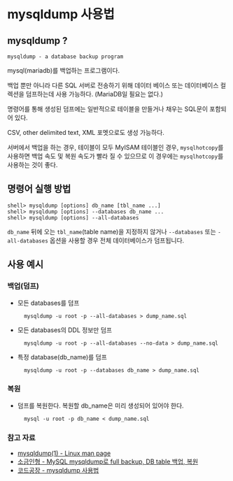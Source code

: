 # mysqldump 사용법         

## mysqldump ?

    mysqldump - a database backup program

mysql(mariadb)를 백업하는 프로그램이다.

백업 뿐만 아니라 다른 SQL 서버로 전송하기 위해 데이터 베이스 또는 데이터베이스 컬렉션을 덤프하는데 사용 가능하다. (MariaDB일 필요는 없다.)

명령어를 통해 생성된 덤프에는 일반적으로 테이블을 만들거나 채우는 SQL문이 포함되어 있다.

CSV, other delimited text, XML 포멧으로도 생성 가능하다.

서버에서 백업을 하는 경우, 테이블이 모두 MyISAM 테이블인 경우, `mysqlhotcopy`를 사용하면 백업 속도 및 복원 속도가 빨라 질 수 있으므로 이 경우에는 `mysqlhotcopy`를 사용하는 것이 좋다.

## 명령어 실행 방법

    shell> mysqldump [options] db_name [tbl_name ...]
    shell> mysqldump [options] --databases db_name ...
    shell> mysqldump [options] --all-databases

`db_name` 뒤에 오는 `tbl_name`(table name)을 지정하지 않거나 `--databases` 또는 `-all-databases` 옵션을 사용할 경우 전체 데이터베이스가 덤프됩니다.


## 사용 예시

### 백업(덤프)

- 모든 databases를 덤프

        mysqldump -u root -p --all-databases > dump_name.sql

- 모든 databases의 DDL 정보만 덤프

        mysqldump -u root -p --all-databases --no-data > dump_name.sql

- 특정 database(db_name)를 덤프

        mysqldump -u root -p --databases db_name > dump_name.sql

### 복원

- 덤프를 복원한다. 복원할 db_name은 미리 생성되어 있어야 한다.

        mysql -u root -p db_name < dump_name.sql

### 참고 자료
- [mysqldump(1) - Linux man page](https://linux.die.net/man/1/mysqldump)
- [소금인형 - MySQL mysqldump로 full backup, DB table 백업, 복원](https://blog.edit.kr/entry/mysqldump%EB%A1%9C-full-backup-%EB%B3%B5%EC%9B%90)
- [코드공장 - mysqldump 사용법](https://code-factory.tistory.com/21)